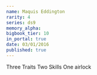 ```yaml
---
name: Maquis Eddington
rarity: 4
series: ds9
memory_alpha:
bigbook_tier: 10
in_portal: true
date: 03/01/2016
published: true
---
```


Three Traits
Two Skills
One airlock
